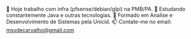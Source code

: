 🔭 Hoje trabalho com infra (pfsense/debian/glpi) na PMB/PA.
🌱 Estudando constantemente Java e outras tecnologias.
💬 Formado em Analise e Desenvolvimento de Sistemas pela Unicid.
📫 Contate-me no email: msvdecarvalho@gmail.com
